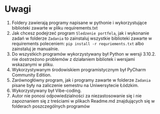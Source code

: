 # Uwagi
1. Foldery zawierają programy napisane w pythonie i wykorzystujące biblioteki zawarte w pliku requirements.txt
2. Jak chcesz podejrzeć program `Sledzenie portfela`, jak i wykonanie zadań w folderze `Zadania` to zainstaluj wszystkie biblioteki zawarte w requirements poleceniem:
`pip install -r requriements.txt` albo zainstaluj je manualnie.
3. Do wszystkich programów wykorzystywany był Python w wersji 3.10.2. nie dostrzeżono problemów z działaniem bibliotek i wersjami wskazanymi w pliku.
4. Wykorzystywanym środowiskiem programistycznym był PyCharm Community Edition.
5. Zarównogłówny program, jak i programy zawarte w folderze `Zadania` pisane były na zaliczenie semestru na Uniwersytecie Łódzkim.
6. Wykorzystywany był Vibe-coding.
7. Autor nie ponosi odpowiedzialności za niezastosowanie się i nie zapoznaniem się z treściami w plikach Readme.md znajdujących się w folderach poszczególnych programów 
